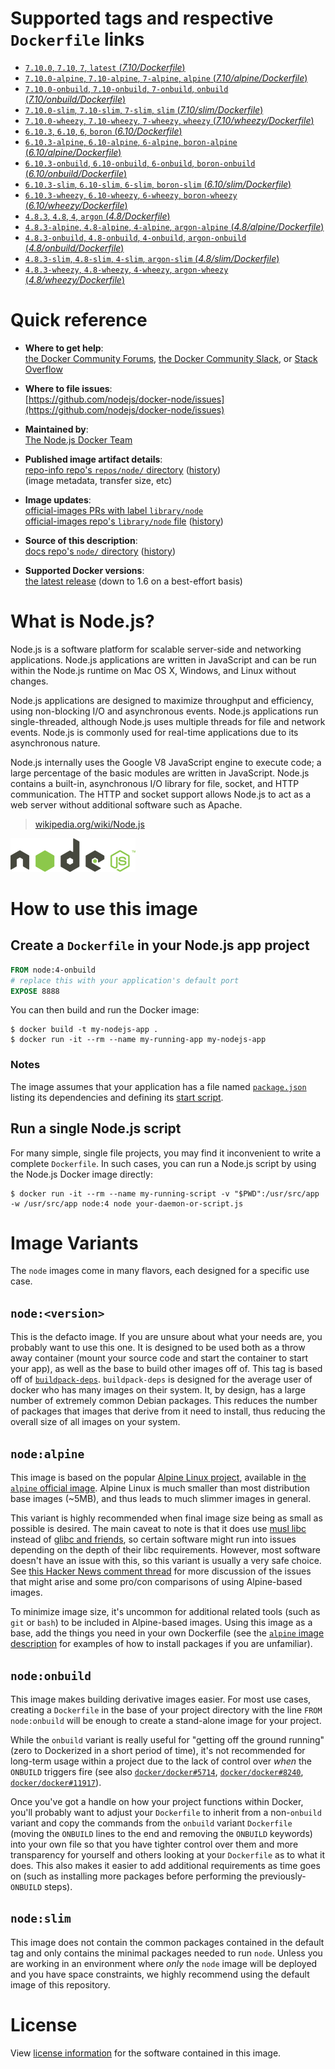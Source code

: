 <!--

********************************************************************************

WARNING:

    DO NOT EDIT "node/README.md"

    IT IS AUTO-GENERATED

    (from the other files in "node/" combined with a set of templates)

********************************************************************************

-->

# Supported tags and respective `Dockerfile` links

-	[`7.10.0`, `7.10`, `7`, `latest` (*7.10/Dockerfile*)](https://github.com/nodejs/docker-node/blob/97fa0404116a7b6f926cd4c947199fbaea6d4e67/7.10/Dockerfile)
-	[`7.10.0-alpine`, `7.10-alpine`, `7-alpine`, `alpine` (*7.10/alpine/Dockerfile*)](https://github.com/nodejs/docker-node/blob/97fa0404116a7b6f926cd4c947199fbaea6d4e67/7.10/alpine/Dockerfile)
-	[`7.10.0-onbuild`, `7.10-onbuild`, `7-onbuild`, `onbuild` (*7.10/onbuild/Dockerfile*)](https://github.com/nodejs/docker-node/blob/2e7fd977fb10088c82c559926580b60a47f40732/7.10/onbuild/Dockerfile)
-	[`7.10.0-slim`, `7.10-slim`, `7-slim`, `slim` (*7.10/slim/Dockerfile*)](https://github.com/nodejs/docker-node/blob/97fa0404116a7b6f926cd4c947199fbaea6d4e67/7.10/slim/Dockerfile)
-	[`7.10.0-wheezy`, `7.10-wheezy`, `7-wheezy`, `wheezy` (*7.10/wheezy/Dockerfile*)](https://github.com/nodejs/docker-node/blob/97fa0404116a7b6f926cd4c947199fbaea6d4e67/7.10/wheezy/Dockerfile)
-	[`6.10.3`, `6.10`, `6`, `boron` (*6.10/Dockerfile*)](https://github.com/nodejs/docker-node/blob/68ec46d47edc70337e602dd98cb6606c434783d4/6.10/Dockerfile)
-	[`6.10.3-alpine`, `6.10-alpine`, `6-alpine`, `boron-alpine` (*6.10/alpine/Dockerfile*)](https://github.com/nodejs/docker-node/blob/68ec46d47edc70337e602dd98cb6606c434783d4/6.10/alpine/Dockerfile)
-	[`6.10.3-onbuild`, `6.10-onbuild`, `6-onbuild`, `boron-onbuild` (*6.10/onbuild/Dockerfile*)](https://github.com/nodejs/docker-node/blob/ffecb0e9ca258d6b20ff60b30956bd33f7357142/6.10/onbuild/Dockerfile)
-	[`6.10.3-slim`, `6.10-slim`, `6-slim`, `boron-slim` (*6.10/slim/Dockerfile*)](https://github.com/nodejs/docker-node/blob/68ec46d47edc70337e602dd98cb6606c434783d4/6.10/slim/Dockerfile)
-	[`6.10.3-wheezy`, `6.10-wheezy`, `6-wheezy`, `boron-wheezy` (*6.10/wheezy/Dockerfile*)](https://github.com/nodejs/docker-node/blob/68ec46d47edc70337e602dd98cb6606c434783d4/6.10/wheezy/Dockerfile)
-	[`4.8.3`, `4.8`, `4`, `argon` (*4.8/Dockerfile*)](https://github.com/nodejs/docker-node/blob/68ec46d47edc70337e602dd98cb6606c434783d4/4.8/Dockerfile)
-	[`4.8.3-alpine`, `4.8-alpine`, `4-alpine`, `argon-alpine` (*4.8/alpine/Dockerfile*)](https://github.com/nodejs/docker-node/blob/68ec46d47edc70337e602dd98cb6606c434783d4/4.8/alpine/Dockerfile)
-	[`4.8.3-onbuild`, `4.8-onbuild`, `4-onbuild`, `argon-onbuild` (*4.8/onbuild/Dockerfile*)](https://github.com/nodejs/docker-node/blob/974c2a3c3cc488c3491a7ffd85e90c079d0d78e1/4.8/onbuild/Dockerfile)
-	[`4.8.3-slim`, `4.8-slim`, `4-slim`, `argon-slim` (*4.8/slim/Dockerfile*)](https://github.com/nodejs/docker-node/blob/68ec46d47edc70337e602dd98cb6606c434783d4/4.8/slim/Dockerfile)
-	[`4.8.3-wheezy`, `4.8-wheezy`, `4-wheezy`, `argon-wheezy` (*4.8/wheezy/Dockerfile*)](https://github.com/nodejs/docker-node/blob/68ec46d47edc70337e602dd98cb6606c434783d4/4.8/wheezy/Dockerfile)

# Quick reference

-	**Where to get help**:  
	[the Docker Community Forums](https://forums.docker.com/), [the Docker Community Slack](https://blog.docker.com/2016/11/introducing-docker-community-directory-docker-community-slack/), or [Stack Overflow](https://stackoverflow.com/search?tab=newest&q=docker)

-	**Where to file issues**:  
	[https://github.com/nodejs/docker-node/issues](https://github.com/nodejs/docker-node/issues)

-	**Maintained by**:  
	[The Node.js Docker Team](https://github.com/nodejs/docker-node)

-	**Published image artifact details**:  
	[repo-info repo's `repos/node/` directory](https://github.com/docker-library/repo-info/blob/master/repos/node) ([history](https://github.com/docker-library/repo-info/commits/master/repos/node))  
	(image metadata, transfer size, etc)

-	**Image updates**:  
	[official-images PRs with label `library/node`](https://github.com/docker-library/official-images/pulls?q=label%3Alibrary%2Fnode)  
	[official-images repo's `library/node` file](https://github.com/docker-library/official-images/blob/master/library/node) ([history](https://github.com/docker-library/official-images/commits/master/library/node))

-	**Source of this description**:  
	[docs repo's `node/` directory](https://github.com/docker-library/docs/tree/master/node) ([history](https://github.com/docker-library/docs/commits/master/node))

-	**Supported Docker versions**:  
	[the latest release](https://github.com/docker/docker/releases/latest) (down to 1.6 on a best-effort basis)

# What is Node.js?

Node.js is a software platform for scalable server-side and networking applications. Node.js applications are written in JavaScript and can be run within the Node.js runtime on Mac OS X, Windows, and Linux without changes.

Node.js applications are designed to maximize throughput and efficiency, using non-blocking I/O and asynchronous events. Node.js applications run single-threaded, although Node.js uses multiple threads for file and network events. Node.js is commonly used for real-time applications due to its asynchronous nature.

Node.js internally uses the Google V8 JavaScript engine to execute code; a large percentage of the basic modules are written in JavaScript. Node.js contains a built-in, asynchronous I/O library for file, socket, and HTTP communication. The HTTP and socket support allows Node.js to act as a web server without additional software such as Apache.

> [wikipedia.org/wiki/Node.js](https://en.wikipedia.org/wiki/Node.js)

![logo](https://raw.githubusercontent.com/docker-library/docs/01c12653951b2fe592c1f93a13b4e289ada0e3a1/node/logo.png)

# How to use this image

## Create a `Dockerfile` in your Node.js app project

```dockerfile
FROM node:4-onbuild
# replace this with your application's default port
EXPOSE 8888
```

You can then build and run the Docker image:

```console
$ docker build -t my-nodejs-app .
$ docker run -it --rm --name my-running-app my-nodejs-app
```

### Notes

The image assumes that your application has a file named [`package.json`](https://docs.npmjs.com/files/package.json) listing its dependencies and defining its [start script](https://docs.npmjs.com/misc/scripts#default-values).

## Run a single Node.js script

For many simple, single file projects, you may find it inconvenient to write a complete `Dockerfile`. In such cases, you can run a Node.js script by using the Node.js Docker image directly:

```console
$ docker run -it --rm --name my-running-script -v "$PWD":/usr/src/app -w /usr/src/app node:4 node your-daemon-or-script.js
```

# Image Variants

The `node` images come in many flavors, each designed for a specific use case.

## `node:<version>`

This is the defacto image. If you are unsure about what your needs are, you probably want to use this one. It is designed to be used both as a throw away container (mount your source code and start the container to start your app), as well as the base to build other images off of. This tag is based off of [`buildpack-deps`](https://registry.hub.docker.com/_/buildpack-deps/). `buildpack-deps` is designed for the average user of docker who has many images on their system. It, by design, has a large number of extremely common Debian packages. This reduces the number of packages that images that derive from it need to install, thus reducing the overall size of all images on your system.

## `node:alpine`

This image is based on the popular [Alpine Linux project](http://alpinelinux.org), available in [the `alpine` official image](https://hub.docker.com/_/alpine). Alpine Linux is much smaller than most distribution base images (~5MB), and thus leads to much slimmer images in general.

This variant is highly recommended when final image size being as small as possible is desired. The main caveat to note is that it does use [musl libc](http://www.musl-libc.org) instead of [glibc and friends](http://www.etalabs.net/compare_libcs.html), so certain software might run into issues depending on the depth of their libc requirements. However, most software doesn't have an issue with this, so this variant is usually a very safe choice. See [this Hacker News comment thread](https://news.ycombinator.com/item?id=10782897) for more discussion of the issues that might arise and some pro/con comparisons of using Alpine-based images.

To minimize image size, it's uncommon for additional related tools (such as `git` or `bash`) to be included in Alpine-based images. Using this image as a base, add the things you need in your own Dockerfile (see the [`alpine` image description](https://hub.docker.com/_/alpine/) for examples of how to install packages if you are unfamiliar).

## `node:onbuild`

This image makes building derivative images easier. For most use cases, creating a `Dockerfile` in the base of your project directory with the line `FROM node:onbuild` will be enough to create a stand-alone image for your project.

While the `onbuild` variant is really useful for "getting off the ground running" (zero to Dockerized in a short period of time), it's not recommended for long-term usage within a project due to the lack of control over *when* the `ONBUILD` triggers fire (see also [`docker/docker#5714`](https://github.com/docker/docker/issues/5714), [`docker/docker#8240`](https://github.com/docker/docker/issues/8240), [`docker/docker#11917`](https://github.com/docker/docker/issues/11917)).

Once you've got a handle on how your project functions within Docker, you'll probably want to adjust your `Dockerfile` to inherit from a non-`onbuild` variant and copy the commands from the `onbuild` variant `Dockerfile` (moving the `ONBUILD` lines to the end and removing the `ONBUILD` keywords) into your own file so that you have tighter control over them and more transparency for yourself and others looking at your `Dockerfile` as to what it does. This also makes it easier to add additional requirements as time goes on (such as installing more packages before performing the previously-`ONBUILD` steps).

## `node:slim`

This image does not contain the common packages contained in the default tag and only contains the minimal packages needed to run `node`. Unless you are working in an environment where *only* the `node` image will be deployed and you have space constraints, we highly recommend using the default image of this repository.

# License

View [license information](https://github.com/joyent/node/blob/master/LICENSE) for the software contained in this image.
